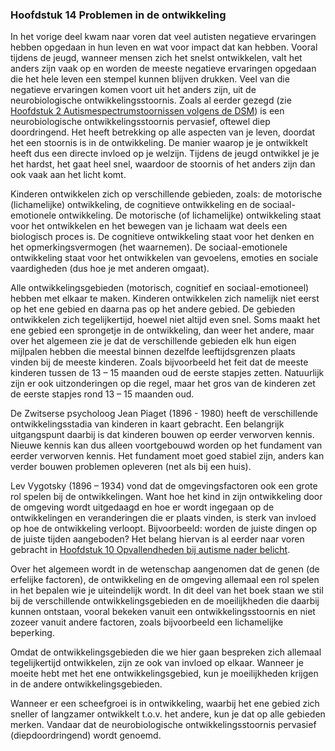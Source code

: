 ### <span id="calibre_link-26" class="calibre1"></span>Hoofdstuk 14 Problemen in de ontwikkeling <span id="calibre_link-154" class="calibre1"></span>

In het vorige deel kwam naar voren dat veel autisten negatieve ervaringen hebben opgedaan in hun leven en wat voor impact dat kan hebben. Vooral tijdens de jeugd, wanneer mensen zich het snelst ontwikkelen, valt het anders zijn vaak op en worden de meeste negatieve ervaringen opgedaan die het hele leven een stempel kunnen blijven drukken. Veel van die negatieve ervaringen komen voort uit het anders zijn, uit de neurobiologische ontwikkelingsstoornis. Zoals al eerder gezegd (zie <span class="s-t1"><a href="#calibre_link-8" class="calibre3">Hoofdstuk 2 Autismespectrumstoornissen volgens de DSM</a></span>) is een neurobiologische ontwikkelingsstoornis pervasief, oftewel diep doordringend. Het heeft betrekking op alle aspecten van je leven, doordat het een stoornis is in de ontwikkeling. De manier waarop je je ontwikkelt heeft dus een directe invloed op je welzijn. Tijdens de jeugd ontwikkel je je het hardst, het gaat heel snel, waardoor de stoornis of het anders zijn dan ook vaak aan het licht komt.

Kinderen ontwikkelen zich op verschillende gebieden, zoals: de motorische (lichamelijke) ontwikkeling, de cognitieve ontwikkeling en de sociaal-emotionele ontwikkeling. De motorische (of lichamelijke) ontwikkeling staat voor het ontwikkelen en het bewegen van je lichaam wat deels een biologisch proces is. De cognitieve ontwikkeling staat voor het denken en het opmerkingsvermogen (het waarnemen). De sociaal-emotionele ontwikkeling staat voor het ontwikkelen van gevoelens, emoties en sociale vaardigheden (dus hoe je met anderen omgaat).

Alle ontwikkelingsgebieden (motorisch, cognitief en sociaal-emotioneel) hebben met elkaar te maken. Kinderen ontwikkelen zich namelijk niet eerst op het ene gebied en daarna pas op het andere gebied. De gebieden ontwikkelen zich tegelijkertijd, hoewel niet altijd even snel. Soms maakt het ene gebied een sprongetje in de ontwikkeling, dan weer het andere, maar over het algemeen zie je dat de verschillende gebieden elk hun eigen mijlpalen hebben die meestal binnen dezelfde leeftijdsgrenzen plaats vinden bij de meeste kinderen. Zoals bijvoorbeeld het feit dat de meeste kinderen tussen de 13 – 15 maanden oud de eerste stapjes zetten. Natuurlijk zijn er ook uitzonderingen op die regel, maar het gros van de kinderen zet de eerste stapjes rond 13 – 15 maanden oud.

De Zwitserse psycholoog Jean Piaget (1896 - 1980) heeft de verschillende ontwikkelingsstadia van kinderen in kaart gebracht. Een belangrijk uitgangspunt daarbij is dat kinderen bouwen op eerder verworven kennis. Nieuwe kennis kan dus alleen voortgebouwd worden op het fundament van eerder verworven kennis. Het fundament moet goed stabiel zijn, anders kan verder bouwen problemen opleveren (net als bij een huis).

Lev Vygotsky (1896 – 1934) vond dat de omgevingsfactoren ook een grote rol spelen bij de ontwikkelingen. Want hoe het kind in zijn ontwikkeling door de omgeving wordt uitgedaagd en hoe er wordt ingegaan op de ontwikkelingen en veranderingen die er plaats vinden, is sterk van invloed op hoe de ontwikkeling verloopt. Bijvoorbeeld: worden de juiste dingen op de juiste tijden aangeboden? Het belang hiervan is al eerder naar voren gebracht in <span class="s-t1"><a href="#calibre_link-18" class="calibre3">Hoofdstuk 10 Opvallendheden bij autisme nader belicht</a></span>.

Over het algemeen wordt in de wetenschap aangenomen dat de genen (de erfelijke factoren), de ontwikkeling en de omgeving allemaal een rol spelen in het bepalen wie je uiteindelijk wordt. In dit deel van het boek staan we stil bij de verschillende ontwikkelingsgebieden en de moeilijkheden die daarbij kunnen ontstaan, vooral bekeken vanuit een ontwikkelingsstoornis en niet zozeer vanuit andere factoren, zoals bijvoorbeeld een lichamelijke beperking.

Omdat de ontwikkelingsgebieden die we hier gaan bespreken zich allemaal tegelijkertijd ontwikkelen, zijn ze ook van invloed op elkaar. Wanneer je moeite hebt met het ene ontwikkelingsgebied, kun je moeilijkheden krijgen in de andere ontwikkelingsgebieden.

Wanneer er een scheefgroei is in ontwikkeling, waarbij het ene gebied zich sneller of langzamer ontwikkelt t.o.v. het andere, kun je dat op alle gebieden merken. Vandaar dat de neurobiologische ontwikkelingsstoornis pervasief (diepdoordringend) wordt genoemd.

